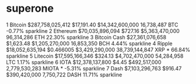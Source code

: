 # superone
1	Bitcoin	$287,758,025,412	$17,191.40	$14,342,600,000	16,738,487 BTC	-0.77%	sparkline
2	Ethereum	$70,035,896,094	$727.16	$5,363,470,000	96,314,286 ETH	22.30%	sparkline
3	Bitcoin Cash	$27,361,076,658	$1,623.48	$1,205,270,000	16,853,350 BCH	4.44%	sparkline
4	Ripple	$18,052,635,194	$0.466005	$3,429,290,000	38,739,144,847 XRP *	66.84%	sparkline
5	Litecoin	$17,595,166,346	$324.13	$4,702,470,000	54,284,958 LTC	1.17%	sparkline
6	IOTA	$12,378,137,800	$4.45	$492,517,000	2,779,530,283 MIOTA *	-5.31%	sparkline
7	Dash	$7,103,296,763	$916.47	$390,420,000	7,750,722 DASH	11.71%	sparkline
